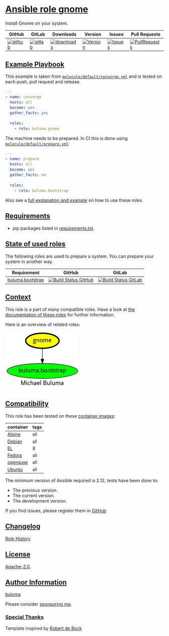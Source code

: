 # [Ansible role gnome](#gnome)

Install Gnome on your system.

|GitHub|GitLab|Downloads|Version|Issues|Pull Requests|
|------|------|-------|-------|------|-------------|
|[![github](https://github.com/buluma/ansible-role-gnome/actions/workflows/molecule.yml/badge.svg)](https://github.com/buluma/ansible-role-gnome/actions/workflows/molecule.yml)|[![gitlab](https://gitlab.com/shadowwalker/ansible-role-gnome/badges/master/pipeline.svg)](https://gitlab.com/shadowwalker/ansible-role-gnome)|[![downloads](https://img.shields.io/ansible/role/d/4720)](https://galaxy.ansible.com/buluma/gnome)|[![Version](https://img.shields.io/github/release/buluma/ansible-role-gnome.svg)](https://github.com/buluma/ansible-role-gnome/releases/)|[![Issues](https://img.shields.io/github/issues/buluma/ansible-role-gnome.svg)](https://github.com/buluma/ansible-role-gnome/issues/)|[![PullRequests](https://img.shields.io/github/issues-pr-closed-raw/buluma/ansible-role-gnome.svg)](https://github.com/buluma/ansible-role-gnome/pulls/)|

## [Example Playbook](#example-playbook)

This example is taken from [`molecule/default/converge.yml`](https://github.com/buluma/ansible-role-gnome/blob/master/molecule/default/converge.yml) and is tested on each push, pull request and release.

```yaml
---
- name: converge
  hosts: all
  become: yes
  gather_facts: yes

  roles:
    - role: buluma.gnome
```

The machine needs to be prepared. In CI this is done using [`molecule/default/prepare.yml`](https://github.com/buluma/ansible-role-gnome/blob/master/molecule/default/prepare.yml):

```yaml
---
- name: prepare
  hosts: all
  become: yes
  gather_facts: no

  roles:
    - role: buluma.bootstrap
```

Also see a [full explanation and example](https://buluma.github.io/how-to-use-these-roles.html) on how to use these roles.


## [Requirements](#requirements)

- pip packages listed in [requirements.txt](https://github.com/buluma/ansible-role-gnome/blob/master/requirements.txt).

## [State of used roles](#state-of-used-roles)

The following roles are used to prepare a system. You can prepare your system in another way.

| Requirement | GitHub | GitLab |
|-------------|--------|--------|
|[buluma.bootstrap](https://galaxy.ansible.com/buluma/bootstrap)|[![Build Status GitHub](https://github.com/buluma/ansible-role-bootstrap/workflows/Ansible%20Molecule/badge.svg)](https://github.com/buluma/ansible-role-bootstrap/actions)|[![Build Status GitLab](https://gitlab.com/shadowwalker/ansible-role-bootstrap/badges/master/pipeline.svg)](https://gitlab.com/shadowwalker/ansible-role-bootstrap)|

## [Context](#context)

This role is a part of many compatible roles. Have a look at [the documentation of these roles](https://buluma.github.io/) for further information.

Here is an overview of related roles:

![dependencies](https://raw.githubusercontent.com/buluma/ansible-role-gnome/png/requirements.png "Dependencies")

## [Compatibility](#compatibility)

This role has been tested on these [container images](https://hub.docker.com/u/buluma):

|container|tags|
|---------|----|
|[Alpine](https://hub.docker.com/repository/docker/buluma/alpine/general)|all|
|[Debian](https://hub.docker.com/repository/docker/buluma/debian/general)|all|
|[EL](https://hub.docker.com/repository/docker/buluma/enterpriselinux/general)|8|
|[Fedora](https://hub.docker.com/repository/docker/buluma/fedora/general)|all|
|[opensuse](https://hub.docker.com/repository/docker/buluma/opensuse/general)|all|
|[Ubuntu](https://hub.docker.com/repository/docker/buluma/ubuntu/general)|all|

The minimum version of Ansible required is 2.12, tests have been done to:

- The previous version.
- The current version.
- The development version.

If you find issues, please register them in [GitHub](https://github.com/buluma/ansible-role-gnome/issues)

## [Changelog](#changelog)

[Role History](https://github.com/buluma/ansible-role-gnome/blob/master/CHANGELOG.md)

## [License](#license)

[Apache-2.0](https://github.com/buluma/ansible-role-gnome/blob/master/LICENSE).

## [Author Information](#author-information)

[buluma](https://buluma.github.io/)

Please consider [sponsoring me](https://github.com/sponsors/buluma).

### [Special Thanks](#special-thanks)

Template inspired by [Robert de Bock](https://github.com/robertdebock)
